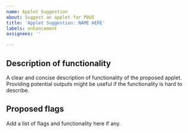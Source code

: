 ```yaml
---
name: Applet Suggestion
about: Suggest an applet for PBUI
title: 'Applet Suggestion: NAME HERE'
labels: enhancement
assignees: ''

---
```


## Description of functionality
A clear and concise description of functionality of the proposed applet. Providing potential outputs might be useful if the functionality is hard to describe.

## Proposed flags

Add a list of flags and functionality here if any.
